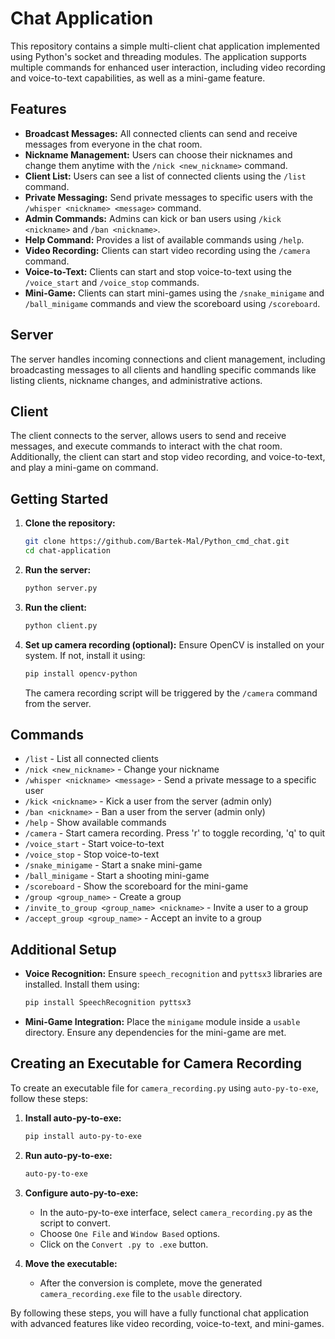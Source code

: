 # Chat Application

This repository contains a simple multi-client chat application implemented using Python's socket and threading modules. The application supports multiple commands for enhanced user interaction, including video recording and voice-to-text capabilities, as well as a mini-game feature.

## Features

- **Broadcast Messages:** All connected clients can send and receive messages from everyone in the chat room.
- **Nickname Management:** Users can choose their nicknames and change them anytime with the `/nick <new_nickname>` command.
- **Client List:** Users can see a list of connected clients using the `/list` command.
- **Private Messaging:** Send private messages to specific users with the `/whisper <nickname> <message>` command.
- **Admin Commands:** Admins can kick or ban users using `/kick <nickname>` and `/ban <nickname>`.
- **Help Command:** Provides a list of available commands using `/help`.
- **Video Recording:** Clients can start video recording using the `/camera` command.
- **Voice-to-Text:** Clients can start and stop voice-to-text using the `/voice_start` and `/voice_stop` commands.
- **Mini-Game:** Clients can start mini-games using the `/snake_minigame` and `/ball_minigame` commands and view the scoreboard using `/scoreboard`.

## Server

The server handles incoming connections and client management, including broadcasting messages to all clients and handling specific commands like listing clients, nickname changes, and administrative actions.

## Client

The client connects to the server, allows users to send and receive messages, and execute commands to interact with the chat room. Additionally, the client can start and stop video recording, and voice-to-text, and play a mini-game on command.

## Getting Started

1. **Clone the repository:**
    ```bash
    git clone https://github.com/Bartek-Mal/Python_cmd_chat.git
    cd chat-application
    ```

2. **Run the server:**
    ```bash
    python server.py
    ```

3. **Run the client:**
    ```bash
    python client.py
    ```

4. **Set up camera recording (optional):**
    Ensure OpenCV is installed on your system. If not, install it using:
    ```bash
    pip install opencv-python
    ```
    The camera recording script will be triggered by the `/camera` command from the server.

## Commands

- `/list` - List all connected clients
- `/nick <new_nickname>` - Change your nickname
- `/whisper <nickname> <message>` - Send a private message to a specific user
- `/kick <nickname>` - Kick a user from the server (admin only)
- `/ban <nickname>` - Ban a user from the server (admin only)
- `/help` - Show available commands
- `/camera` - Start camera recording. Press 'r' to toggle recording, 'q' to quit
- `/voice_start` - Start voice-to-text
- `/voice_stop` - Stop voice-to-text
- `/snake_minigame` - Start a snake mini-game
- `/ball_minigame` - Start a shooting mini-game 
- `/scoreboard` - Show the scoreboard for the mini-game
- `/group <group_name>` - Create a group
- `/invite_to_group <group_name> <nickname>` - Invite a user to a group
- `/accept_group <group_name>` - Accept an invite to a group

## Additional Setup

- **Voice Recognition:** Ensure `speech_recognition` and `pyttsx3` libraries are installed. Install them using:
    ```bash
    pip install SpeechRecognition pyttsx3
    ```

- **Mini-Game Integration:** Place the `minigame` module inside a `usable` directory. Ensure any dependencies for the mini-game are met.

## Creating an Executable for Camera Recording

To create an executable file for `camera_recording.py` using `auto-py-to-exe`, follow these steps:

1. **Install auto-py-to-exe:**
    ```bash
    pip install auto-py-to-exe
    ```

2. **Run auto-py-to-exe:**
    ```bash
    auto-py-to-exe
    ```

3. **Configure auto-py-to-exe:**
    - In the auto-py-to-exe interface, select `camera_recording.py` as the script to convert.
    - Choose `One File` and `Window Based` options.
    - Click on the `Convert .py to .exe` button.

4. **Move the executable:**
    - After the conversion is complete, move the generated `camera_recording.exe` file to the `usable` directory.

By following these steps, you will have a fully functional chat application with advanced features like video recording, voice-to-text, and mini-games.
